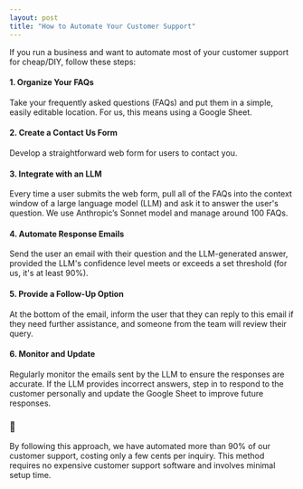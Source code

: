 ```yaml
---
layout: post
title: "How to Automate Your Customer Support"
---
```


If you run a business and want to automate most of your customer support for cheap/DIY, follow these steps:

#### 1. Organize Your FAQs
Take your frequently asked questions (FAQs) and put them in a simple, easily editable location. For us, this means using a Google Sheet.

#### 2. Create a Contact Us Form
Develop a straightforward web form for users to contact you.

#### 3. Integrate with an LLM
Every time a user submits the web form, pull all of the FAQs into the context window of a large language model (LLM) and ask it to answer the user's question. We use Anthropic’s Sonnet model and manage around 100 FAQs.

#### 4. Automate Response Emails
Send the user an email with their question and the LLM-generated answer, provided the LLM's confidence level meets or exceeds a set threshold (for us, it's at least 90%).

#### 5. Provide a Follow-Up Option
At the bottom of the email, inform the user that they can reply to this email if they need further assistance, and someone from the team will review their query.

#### 6. Monitor and Update
Regularly monitor the emails sent by the LLM to ensure the responses are accurate. If the LLM provides incorrect answers, step in to respond to the customer personally and update the Google Sheet to improve future responses.

### 🤖

By following this approach, we have automated more than 90% of our customer support, costing only a few cents per inquiry. This method requires no expensive customer support software and involves minimal setup time.